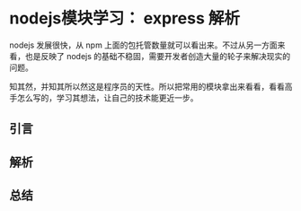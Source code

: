 # nodejs模块学习： express 解析
nodejs 发展很快，从 npm 上面的包托管数量就可以看出来。不过从另一方面来看，也是反映了 nodejs 的基础不稳固，需要开发者创造大量的轮子来解决现实的问题。

知其然，并知其所以然这是程序员的天性。所以把常用的模块拿出来看看，看看高手怎么写的，学习其想法，让自己的技术能更近一步。

## 引言


## 解析


## 总结
